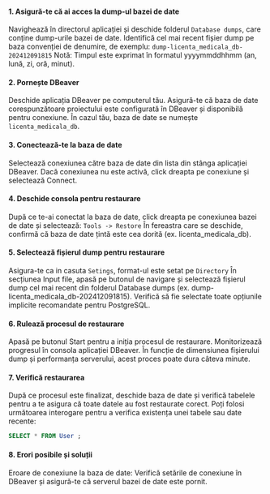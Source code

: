 #### 1. Asigură-te că ai acces la dump-ul bazei de date
Navighează în directorul aplicației și deschide folderul `Database dumps`, care conține dump-urile bazei de date.
Identifică cel mai recent fișier dump pe baza convenției de denumire, de exemplu:
`dump-licenta_medicala_db-202412091815`
Notă: Timpul este exprimat în formatul yyyymmddhhmm (an, lună, zi, oră, minut).
#### 2. Pornește DBeaver
Deschide aplicația DBeaver pe computerul tău.
Asigură-te că baza de date corespunzătoare proiectului este configurată în DBeaver și disponibilă pentru conexiune. În cazul tău, baza de date se numește `licenta_medicala_db`.
#### 3. Conectează-te la baza de date
Selectează conexiunea către baza de date din lista din stânga aplicației DBeaver.
Dacă conexiunea nu este activă, click dreapta pe conexiune și selectează Connect.
#### 4. Deschide consola pentru restaurare
După ce te-ai conectat la baza de date, click dreapta pe conexiunea bazei de date și selectează:
`Tools -> Restore`
În fereastra care se deschide, confirmă că baza de date țintă este cea dorită (ex. licenta_medicala_db).
#### 5. Selectează fișierul dump pentru restaurare
Asigura-te ca in casuta `Setings`, format-ul este setat pe `Directory`
În secțiunea Input file, apasă pe butonul de navigare și selectează fișierul dump cel mai recent din folderul Database dumps (ex. dump-licenta_medicala_db-202412091815).
Verifică să fie selectate toate opțiunile implicite recomandate pentru PostgreSQL.
#### 6. Rulează procesul de restaurare
Apasă pe butonul Start pentru a iniția procesul de restaurare.
Monitorizează progresul în consola aplicației DBeaver. În funcție de dimensiunea fișierului dump și performanța serverului, acest proces poate dura câteva minute.
#### 7. Verifică restaurarea
După ce procesul este finalizat, deschide baza de date și verifică tabelele pentru a te asigura că toate datele au fost restaurate corect.
Poți folosi următoarea interogare pentru a verifica existența unei tabele sau date recente:
```sql
SELECT * FROM User ;
````
#### 8. Erori posibile și soluții
Eroare de conexiune la baza de date: Verifică setările de conexiune în DBeaver și asigură-te că serverul bazei de date este pornit.
